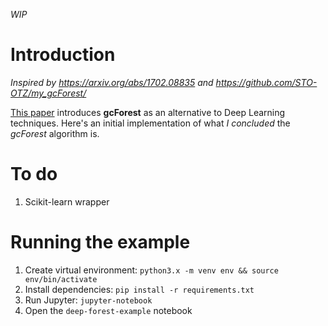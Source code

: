 *WIP*

# Introduction

*Inspired by https://arxiv.org/abs/1702.08835 and https://github.com/STO-OTZ/my_gcForest/*


[This paper](https://arxiv.org/abs/1702.08835) introduces **gcForest** as an alternative to
Deep Learning techniques. Here's an initial implementation of what *I concluded* the *gcForest* algorithm is.

# To do

1. Scikit-learn wrapper

# Running the example

1. Create virtual environment: `python3.x -m venv env && source env/bin/activate`
2. Install dependencies: `pip install -r requirements.txt`
3. Run Jupyter: `jupyter-notebook`
4. Open the `deep-forest-example` notebook
